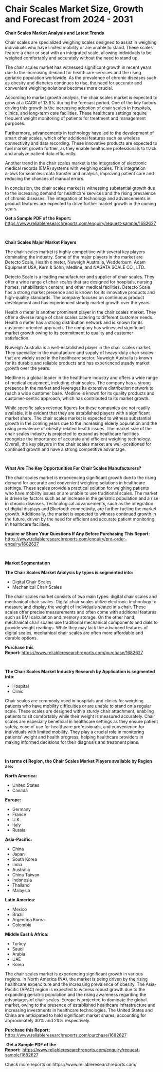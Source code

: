 <p><h1>Chair Scales Market Size, Growth and Forecast from 2024 - 2031</h1></p><p><strong>Chair Scales Market Analysis and Latest Trends</strong></p>
<p><p>Chair scales are specialized weighing scales designed to assist in weighing individuals who have limited mobility or are unable to stand. These scales feature a chair or seat with an integrated scale, allowing individuals to be weighed comfortably and accurately without the need to stand up.</p><p>The chair scales market has witnessed significant growth in recent years due to the increasing demand for healthcare services and the rising geriatric population worldwide. As the prevalence of chronic diseases such as obesity and diabetes continues to rise, the need for accurate and convenient weighing solutions becomes more crucial.</p><p>According to market growth analysis, the chair scales market is expected to grow at a CAGR of 13.9% during the forecast period. One of the key factors driving this growth is the increasing adoption of chair scales in hospitals, clinics, and long-term care facilities. These healthcare settings require frequent weight monitoring of patients for treatment and management purposes.</p><p>Furthermore, advancements in technology have led to the development of smart chair scales, which offer additional features such as wireless connectivity and data recording. These innovative products are expected to fuel market growth further, as they enable healthcare professionals to track and analyze patient data efficiently.</p><p>Another trend in the chair scales market is the integration of electronic medical records (EMR) systems with weighing scales. This integration allows for seamless data transfer and analysis, improving patient care and reducing the chances of manual errors.</p><p>In conclusion, the chair scales market is witnessing substantial growth due to the increasing demand for healthcare services and the rising prevalence of chronic diseases. The integration of technology and advancements in product features are expected to drive further market growth in the coming years.</p></p>
<p><strong>Get a Sample PDF of the Report:&nbsp;</strong> <a href="https://www.reliableresearchreports.com/enquiry/request-sample/1682627">https://www.reliableresearchreports.com/enquiry/request-sample/1682627</a></p>
<p>&nbsp;</p>
<p><strong>Chair Scales Major Market Players</strong></p>
<p><p>The chair scales market is highly competitive with several key players dominating the industry. Some of the major players in the market are Detecto Scale, Health o meter, Nuweigh Australia, Wedderburn, Adam Equipment USA, Kern & Sohn, Medline, and NAGATA SCALE CO., LTD.</p><p>Detecto Scale is a leading manufacturer and supplier of chair scales. They offer a wide range of chair scales that are designed for hospitals, nursing homes, rehabilitation centers, and other medical facilities. Detecto Scale has a strong market presence and is known for its innovative products and high-quality standards. The company focuses on continuous product development and has experienced steady market growth over the years.</p><p>Health o meter is another prominent player in the chair scales market. They offer a diverse range of chair scales catering to different customer needs. Health o meter has a strong distribution network and is known for its customer-oriented approach. The company has witnessed significant market growth owing to its commitment to quality and customer satisfaction.</p><p>Nuweigh Australia is a well-established player in the chair scales market. They specialize in the manufacture and supply of heavy-duty chair scales that are widely used in the healthcare sector. Nuweigh Australia is known for its durable and reliable products and has experienced steady market growth over the years.</p><p>Medline is a global leader in the healthcare industry and offers a wide range of medical equipment, including chair scales. The company has a strong presence in the market and leverages its extensive distribution network to reach a wide customer base. Medline is known for its quality products and customer-centric approach, which has contributed to its market growth.</p><p>While specific sales revenue figures for these companies are not readily available, it is evident that they are established players with a significant market share. The chair scales market is expected to witness substantial growth in the coming years due to the increasing elderly population and the rising prevalence of obesity-related health issues. The market size of the chair scales industry is projected to expand as healthcare facilities recognize the importance of accurate and efficient weighing technology. Overall, the key players in the chair scales market are well-positioned for continued growth and have a strong competitive advantage.</p></p>
<p>&nbsp;</p>
<p><strong>What Are The Key Opportunities For Chair Scales Manufacturers?</strong></p>
<p><p>The chair scales market is experiencing significant growth due to the rising demand for accurate and convenient weighing solutions in healthcare settings. These scales provide a practical solution for weighing patients who have mobility issues or are unable to use traditional scales. The market is driven by factors such as an increase in the geriatric population and a rise in chronic diseases. Technological advancements, such as the integration of digital displays and Bluetooth connectivity, are further fueling the market growth. Additionally, the market is expected to witness continued growth in the future, driven by the need for efficient and accurate patient monitoring in healthcare facilities.</p></p>
<p><strong>Inquire or Share Your Questions If Any Before Purchasing This Report:</strong> <a href="https://www.reliableresearchreports.com/enquiry/pre-order-enquiry/1682627">https://www.reliableresearchreports.com/enquiry/pre-order-enquiry/1682627</a></p>
<p>&nbsp;</p>
<p><strong>Market Segmentation</strong></p>
<p><strong>The Chair Scales Market Analysis by types is segmented into:</strong></p>
<p><ul><li>Digital Chair Scales</li><li>Mechanical Chair Scales</li></ul></p>
<p><p>The chair scales market consists of two main types: digital chair scales and mechanical chair scales. Digital chair scales utilize electronic technology to measure and display the weight of individuals seated in a chair. These scales offer precise measurements and often come with additional features such as BMI calculation and memory storage. On the other hand, mechanical chair scales use traditional mechanical components and dials to provide weight readings. While they may lack the advanced features of digital scales, mechanical chair scales are often more affordable and durable options.</p></p>
<p><strong>Purchase this Report:&nbsp;</strong><a href="https://www.reliableresearchreports.com/purchase/1682627">https://www.reliableresearchreports.com/purchase/1682627</a></p>
<p>&nbsp;</p>
<p><strong>The Chair Scales Market Industry Research by Application is segmented into:</strong></p>
<p><ul><li>Hospital</li><li>Clinic</li></ul></p>
<p><p>Chair scales are commonly used in hospitals and clinics for weighing patients who have mobility difficulties or are unable to stand on a regular scale. These scales are designed with a sturdy chair attachment, enabling patients to sit comfortably while their weight is measured accurately. Chair scales are especially beneficial in healthcare settings as they ensure patient safety, ease of use for healthcare professionals, and convenience for individuals with limited mobility. They play a crucial role in monitoring patients' weight and health progress, helping healthcare providers in making informed decisions for their diagnosis and treatment plans.</p></p>
<p>&nbsp;</p>
<p><strong>In terms of Region, the Chair Scales Market Players available by Region are:</strong></p>
<p>
    <p> <strong> North America: </strong>
        <ul>
            <li>United States</li>
            <li>Canada</li>
        </ul>
        </p> 
    <p> <strong> Europe: </strong>
        <ul>
            <li>Germany</li>
            <li>France</li>
            <li>U.K.</li>
            <li>Italy</li>
            <li>Russia</li>
        </ul>
        </p> 
    <p> <strong> Asia-Pacific: </strong>
        <ul>
            <li>China</li>
            <li>Japan</li>
            <li>South Korea</li>
            <li>India</li>
            <li>Australia</li>
            <li>China Taiwan</li>
            <li>Indonesia</li>
            <li>Thailand</li>
            <li>Malaysia</li>
        </ul>
        </p> 
    <p> <strong> Latin America: </strong>
        <ul>
            <li>Mexico</li>
            <li>Brazil</li>
            <li>Argentina Korea</li>
            <li>Colombia</li>
        </ul>
        </p> 
    <p> <strong> Middle East & Africa: </strong>
        <ul>
            <li>Turkey</li>
            <li>Saudi</li>
            <li>Arabia</li>
            <li>UAE</li>
            <li>Korea</li>
        </ul>
    </p>
    </p>
<p><p>The chair scales market is experiencing significant growth in various regions. In North America (NA), the market is being driven by the rising healthcare expenditure and the increasing prevalence of obesity. The Asia-Pacific (APAC) region is expected to witness robust growth due to the expanding geriatric population and the rising awareness regarding the advantages of chair scales. Europe is projected to dominate the global market, owing to the presence of established healthcare infrastructure and increasing investments in healthcare technologies. The United States and China are anticipated to hold significant market shares, accounting for approximately 30% and 20% respectively.</p></p>
<p><strong>Purchase this Report: </strong><a href="https://www.reliableresearchreports.com/purchase/1682627">https://www.reliableresearchreports.com/purchase/1682627</a></p>
<p>&nbsp;<strong>Get a Sample PDF of the Report:&nbsp;&nbsp;</strong><a href="https://www.reliableresearchreports.com/enquiry/request-sample/1682627">https://www.reliableresearchreports.com/enquiry/request-sample/1682627</a></p>
<p><strong></strong></p>
<p>Check more reports on https://www.reliableresearchreports.com/</p>
